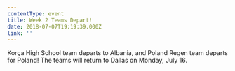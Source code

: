 ```yaml
---
contentType: event
title: Week 2 Teams Depart!
date: 2018-07-07T19:19:39.000Z
link: ''
---
```

Korça High School team departs to Albania, and Poland Regen team departs for Poland! The teams will return to Dallas on Monday, July 16.

